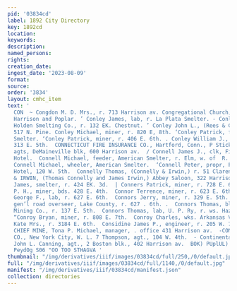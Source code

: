 ```yaml
---
pid: '03834cd'
label: 1892 City Directory
key: 1892cd
location: 
keywords: 
description: 
named_persons: 
rights: 
creation_date: 
ingest_date: '2023-08-09'
format: 
source: 
order: '3834'
layout: cmhc_item
text: '                                                                      CON 95
  CON  ~ Congdon M. D. Mrs., r. 713 Harrison av. Congregational Church, E. 7th, bet.
  Harrison and Poplar. ’ Conley James, lab, r. La Plata Smelter. - Conley John, lab,
  Holden Smelting Co., r. 132 EK. Chestnut. ’ Conley John L., (Rees & Conley,) r.
  517 N. Pine. Conley Michael, miner, r. 820 E, 8th. ‘Conley Patrick, feeder, American
  Smelter. ‘Conley Patrick, miner, r. 406 E. 6th. . Conley William J., engineer, r.
  313 E. 5th.  CONNECTICUT FIRE INSURANCE CO., Hartford, Conn., P Stickley & Shaw,
  agts, DeMaineville blk, 600 Harrison av.  / Connell James J., clk, Fifth Avenue
  Hotel.  Connell Michael, feeder, American Smelter, r. Elm, w. of  R. R. crossing.  .
  Connell Michael, wheeler, American Smelter.  ‘Connell Peter, propr, Fifth Avenue
  Hotel, 120 W. 5th.  Connelly Thomas, (Connelly & Irwin,) r. 51 Clarendon  CONNELLY
  & IRWIN, (Thomas Connelly and James Irwin,) Abbey Saloon, 322 Harrison av.  » Conners
  James, smelter, r. 424 EK. 3d.  | Conners Patrick, miner, r. 728 E. 6th.  ‘Connolly
  P. H., miner, bds. 428 E. 4th.  Connor Terrence, miner, r. 623 E. 6th.  '' Connors
  George F., lab, r. 627 E. 6th.  Connors Jerry, miner, r. 329 E. 5th.  Connors Stephen,
  gen’l road overseer, Lake County, r. 627 . 6th. .  Connors Thomas, blksmith, Stag
  Mining Co., r. 137 E. 5th.  Connors Thomas, lab, U. P. Ry, r. ws. Hazel, nr. 16th.
  “Conroy Bryan, miner, r. 808 E. 7th.  Conroy Charles, wks. Arkansas Valley Smelter.  Conroy
  Kate Mrs., r. 3184 E. 6th.  Considine James P., engineer, r. 205 W. 7th. CONTINENTAL
  CHIEF MINE, Tona P. Michael, manager, . office 431 Harrison av.  -CONTINENTAL INSURANCE
  CO., New York City, W. L. 7 Thompson, agt., 104 W. 4th.  - Continental Oil Co.,
  John L. Canning, agt., 2 Boston blk., 402 Harrison av.  BOK) PUplUL) zoramasce “G
  PeydOg S06 "OO TOO STHAGVA '
thumbnail: "/img/derivatives/iiif/images/03834cd/full/250,/0/default.jpg"
full: "/img/derivatives/iiif/images/03834cd/full/1140,/0/default.jpg"
manifest: "/img/derivatives/iiif/03834cd/manifest.json"
collection: directories
---
```

